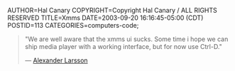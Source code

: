 AUTHOR=Hal Canary
COPYRIGHT=Copyright Hal Canary / ALL RIGHTS RESERVED
TITLE=Xmms
DATE=2003-09-20 16:16:45-05:00 (CDT)
POSTID=113
CATEGORIES=computers-code;

> "We are well aware that the xmms ui sucks. Some time i hope we can ship media player with a working interface, but for now use Ctrl-D."
> 
> — [Alexander Larsson](https://bugzilla.redhat.com/bugzilla/show_bug.cgi?id=75157#c)
